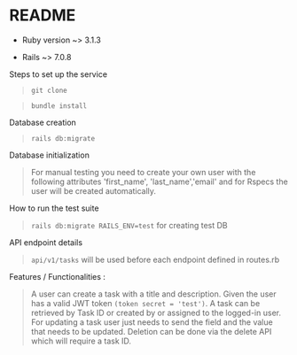 # README


* Ruby version ~> 3.1.3

* Rails ~> 7.0.8

Steps to set up the service
> `git clone`

> `bundle install`

Database creation
> `rails db:migrate`

Database initialization
> For manual testing you need to create your own user with the following attributes 'first_name', 'last_name','email' and for Rspecs the user will be created automatically.

How to run the test suite
> `rails db:migrate RAILS_ENV=test` for creating test DB


API endpoint details 
> `api/v1/tasks` will be used before each endpoint defined in routes.rb

Features / Functionalities : 
> A user can create a task with a title and description. Given the user has a valid JWT token `(token secret = 'test')`. A task can be retrieved by Task ID or created by or assigned to the logged-in user. For updating a task user just needs to send the field and the value that needs to be updated.
> Deletion can be done via the delete API which will require a task ID.


